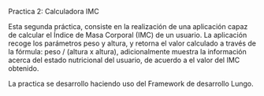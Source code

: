 Practica 2: Calculadora IMC

Esta segunda práctica, consiste en la realización de una aplicación capaz de calcular el Índice de Masa Corporal (IMC)
de un usuario. La aplicación recoge los parámetros peso y altura, y retorna el valor calculado a través de la fórmula:
peso / (altura x altura), adicionalmente muestra la información acerca del estado nutricional del usuario, de acuerdo
a el valor del IMC obtenido. 

La practica se desarrollo haciendo uso del Framework de desarrollo Lungo.
